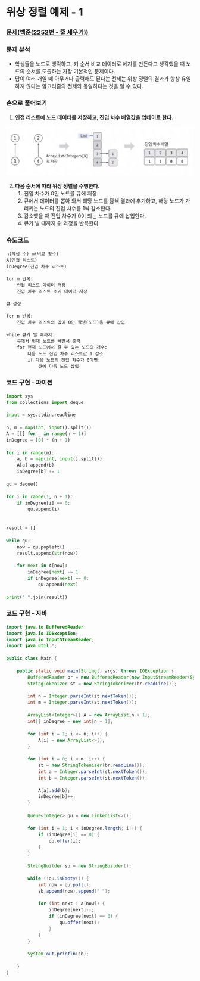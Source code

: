 # 위상 정렬 예제 - 1

### [문제(백준(2252번 - 줄 세우기))](https://www.acmicpc.net/problem/2252)

### 문제 분석
- 학생들을 노드로 생각하고, 키 순서 비교 데이터로 에지를 만든다고 생각했을 때 노드의 순서를 도출하는 가장 기본적인 문제이다.
- 답이 여러 개일 때 아무거나 출력해도 된다는 전제는 위상 정렬의 결과가 항상 유일하지 않다는 알고리즘의 전제와 동일하다는 것을 알 수 있다.

### 손으로 풀어보기
1. **인접 리스트에 노드 데이터를 저장하고, 진입 차수 배열값을 업데이트 한다.** 

![img_5.png](image/img_5.png)

2. **다음 순서에 따라 위상 정렬을 수행한다.**
   1. 진입 차수가 0인 노드를 큐에 저장
   2. 큐에서 데이터를 뽑아 와서 해당 노드를 탐색 결과에 추가하고, 해당 노드가 가리키는 노드의 진입 차수를 1씩 감소한다.
   3. 감소했을 때 진입 차수가 0이 되는 노드를 큐에 삽입한다.
   4. 큐가 빌 때까지 위 과정을 반복한다.
    
    
### 슈도코드
```text
n(학생 수) m(비교 횟수)
A(인접 리스트)
inDegree(진입 차수 리스트)

for m 반복:
    인접 리스트 데이터 저장
    진입 차수 리스트 초기 데이터 저장
    
큐 생성

for n 반복:
    진입 차수 리스트의 값이 0인 학생(노드)을 큐에 삽입
    
while 큐가 빌 때까지:
    큐에서 현재 노드를 빼면서 출력
    for 현재 노드에서 갈 수 있는 노드의 개수:
        다음 노드 진입 차수 리스트값 1 감소
        if 다음 노드의 진입 차수가 0이면:
            큐에 다음 노드 삽입
```

### 코드 구현 - 파이썬
```python
import sys
from collections import deque

input = sys.stdin.readline

n, m = map(int, input().split())
A = [[] for _ in range(n + 1)]
inDegree = [0] * (n + 1)

for i in range(m):
    a, b = map(int, input().split())
    A[a].append(b)
    inDegree[b] += 1

qu = deque()

for i in range(1, n + 1):
    if inDegree[i] == 0:
        qu.append(i)


result = []

while qu:
    now = qu.popleft()
    result.append(str(now))

    for next in A[now]:
        inDegree[next] -= 1
        if inDegree[next] == 0:
            qu.append(next)

print(" ".join(result))
```

### 코드 구현 - 자바
```java
import java.io.BufferedReader;
import java.io.IOException;
import java.io.InputStreamReader;
import java.util.*;

public class Main {

    public static void main(String[] args) throws IOException {
        BufferedReader br = new BufferedReader(new InputStreamReader(System.in));
        StringTokenizer st = new StringTokenizer(br.readLine());

        int n = Integer.parseInt(st.nextToken());
        int m = Integer.parseInt(st.nextToken());

        ArrayList<Integer>[] A = new ArrayList[n + 1];
        int[] inDegree = new int[n + 1];

        for (int i = 1; i <= n; i++) {
            A[i] = new ArrayList<>();
        }

        for (int i = 0; i < m; i++) {
            st = new StringTokenizer(br.readLine());
            int a = Integer.parseInt(st.nextToken());
            int b = Integer.parseInt(st.nextToken());

            A[a].add(b);
            inDegree[b]++;
        }

        Queue<Integer> qu = new LinkedList<>();

        for (int i = 1; i < inDegree.length; i++) {
            if (inDegree[i] == 0) {
                qu.offer(i);
            }
        }

        StringBuilder sb = new StringBuilder();

        while (!qu.isEmpty()) {
            int now = qu.poll();
            sb.append(now).append(" ");

            for (int next : A[now]) {
                inDegree[next]--;
                if (inDegree[next] == 0) {
                    qu.offer(next);
                }
            }
        }

        System.out.println(sb);

    }
}
```